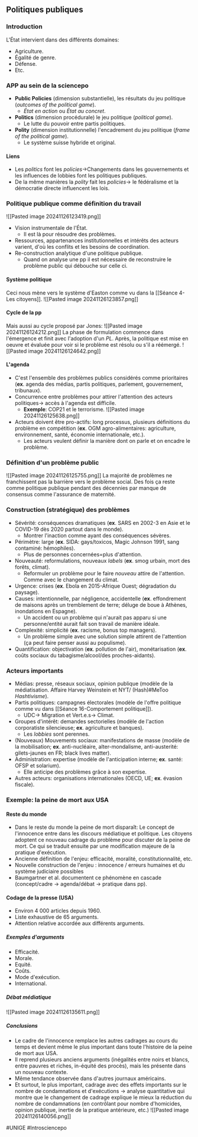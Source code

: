 ## Politiques publiques
### Introduction
L'État intervient dans des différents domaines:
- Agriculture.
- Égalité de genre.
- Défense.
- Etc.
### APP au sein de la sciencepo
- **Public Policies** (dimension substantielle), les résultats du jeu politique (*outcomes of the political game*).
	- *État en action* ou *État au concret*.
- **Politics** (dimension procédurale) le jeu politique (*political game*).
	- Le lutte du pouvoir entre partis politiques.
- **Polity** (dimension institutionnelle) l'encadrement du jeu politique (*frame of the political game*).
	- Le système suisse hybride et original.
#### Liens
- Les *politics* font les *policies*->Changements dans les gouvernements et les influences de lobbies font les politiques publiques.
- De la même manières la *polity* fait les *policies*-> le fédéralisme et la démocratie directe influencent les lois.
### Politique publique comme définition du travail
![[Pasted image 20241126123419.png]]
- Vision instrumentale de l'État.
	- Il est là pour résoudre des problèmes.
- Ressources, appartenances institutionnelles et intérêts des acteurs varient, d'où les conflits et les besoins de coordination.
- Re-construction analytique d'une politique publique.
	- Quand on analyse une pp il est nécessaire de reconstruire le problème public qui débouche sur celle ci.
#### Système politique
Ceci nous mène vers le système d'Easton comme vu dans la [[Séance 4-Les citoyens]].
![[Pasted image 20241126123857.png]]
#### Cycle de la pp
Mais aussi au cycle proposé par Jones:
![[Pasted image 20241126124212.png]]
La phase de formulation commence dans l'émergence et finit avec l'adoption d'un *PL*. Après, la politique est mise en oeuvre et évaluée pour voir si le problème est résolu ou s'il a réémergé.
![[Pasted image 20241126124642.png]]
#### L'agenda
- C'est l'ensemble des problèmes publics considérés comme prioritaires (**ex**. agenda des médias, partis politiques, parlement, gouvernement, tribunaux).
- Concurrence entre problèmes pour attirer l'attention des acteurs politiques-> accès à l'agenda est difficile.
	- **Exemple**: COP21 et le terrorisme.
		![[Pasted image 20241126125638.png]]
- Acteurs doivent être pro-actifs: long processus, plusieurs définitions du problème en compétition (**ex**. OGM agro-alimentaires: agriculture, environnement, santé, économie internationale, etc.).
	- Les acteurs veulent définir la manière dont on parle et on encadre le problème.
### Définition d'un problème public
![[Pasted image 20241126125755.png]]
La majorité de problèmes ne franchissent pas la barrière vers le problème social. Des fois ça reste comme politique publique pendant des décennies par manque de consensus comme l'assurance de maternité.
### Construction (stratégique) des problèmes
- Sévérité: conséquences dramatiques (**ex**. SARS en 2002-3 en Asie et le COVID-19 dès 2020 partout dans le monde).
	- Montrer l'inaction comme ayant des conséquences sévères.
- Périmètre: large (**ex**. SIDA: gays/toxicos, Magic Johnson 1991, sang contaminé: hémophiles).
	- Plus de personnes concernées=plus d'attention.
- Nouveauté: reformulations, nouveaux *labels* (**ex**. smog urbain, mort des forêts, climat).
	- Reformuler un problème pour le faire *nouveau* attire de l'attention. Comme avec le changement du climat.
- Urgence: crises (**ex**. Ebola en 2015-Afrique Ouest; dégradation du paysage).
- Causes: intentionnelle, par négligence, accidentelle (**ex**. effondrement de maisons après un tremblement de terre; déluge de boue à Athènes, inondations en Espagne).
	- Un accident ou un problème qui n'aurait pas apparu si une personne/entité aurait fait son travail de manière idéale.
- Complexité: simplicité (**ex**. racisme, bonus top managers).
	- Un problème simple avec une solution simple attirent de l'attention (ça peut faire penser aussi au populisme).
- Quantification: objectivation (**ex**. pollution de l'air), monétarisation (**ex**. coûts sociaux du tabagisme/alcool/des proches-aidants).
### Acteurs importants
- Médias: presse, réseaux sociaux, opinion publique (modèle de la médiatisation. Affaire Harvey Weinstein et NYT/ (Hash)#MeToo *Hashtivisme*).
- Partis politiques: campagnes électorales (modèle de l'offre politique comme vu dans [[Séance 16-Comportement politique]]).
	- UDC-> Migration et Vert.e.s-> Climat.
- Groupes d'intérêt: demandes sectorielles (modèle de l'action corporatiste silencieuse; **ex**. agriculture et banques).
	- Les *lobbies* sont perennes.
- (Nouveaux) Mouvements sociaux: manifestations de masse (modèle de la mobilisation; **ex**. anti-nucléaire, alter-mondalisme, anti-austerité: gilets-jaunes en FR; black lives matter).
- Administration: expertise (modèle de l'anticipation interne; **ex**. santé: OFSP et solarium).
	- Elle anticipe des problèmes grâce à son expertise.
- Autres acteurs: organisations internationales (OECD, UE; **ex**. évasion fiscale).
### Exemple: la peine de mort aux USA
#### Reste du monde
- Dans le reste du monde la peine de mort disparaît: Le concept de l'innocence entre dans les discours médiatique et politique. Les citoyens adoptent ce nouveau cadrage du problème pour discuter de la peine de mort. Ce qui se traduit ensuite par une modification majeure de la pratique d'exécution.
- Ancienne définition de l'enjeu: efficacité, moralité, constitutionnalité, etc. 
- Nouvelle construction de l'enjeu : innocence / erreurs humaines et du système judiciaire possibles
- Baumgartner et al. documentent ce phénomène en cascade (concept/cadre -> agenda/débat -> pratique dans pp).
#### Codage de la presse (USA)
- Environ 4 000 articles depuis 1960.
- Liste exhaustive de 65 arguments.
- Attention relative accordée aux différents arguments.
##### Exemples d'arguments
- Efficacité.
- Morale.
- Equité.
- Coûts.
- Mode d'exécution.
- International.
##### Débat médiatique
![[Pasted image 20241126135611.png]]
##### Conclusions
- Le cadre de l'innocence remplace les autres cadrages au cours du temps et devient même le plus important dans toute l'histoire de la peine de mort aux USA.
- Il reprend plusieurs anciens arguments (inégalités entre noirs et blancs, entre pauvres et riches, in-équité des procès), mais les présente dans un nouveau contexte.
- Même tendance observée dans d'autres journaux américains.
- Et surtout, le plus important, cadrage avec des effets importants sur le nombre de condamnations et d'exécutions -> analyse quantitative qui montre que le changement de cadrage explique le mieux la réduction du nombre de condamnations (en contrôlant pour nombre d'homicides, opinion publique, inertie de la pratique antérieure, etc.)
![[Pasted image 20241126140056.png]]

#UNIGE #Introsciencepo 